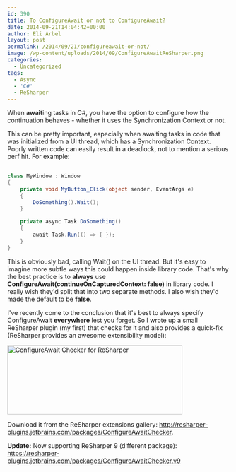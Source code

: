 ```yaml
---
id: 390
title: To ConfigureAwait or not to ConfigureAwait?
date: 2014-09-21T14:04:42+00:00
author: Eli Arbel
layout: post
permalink: /2014/09/21/configureawait-or-not/
image: /wp-content/uploads/2014/09/ConfigureAwaitReSharper.png
categories:
  - Uncategorized
tags:
  - Async
  - 'C#'
  - ReSharper
---
```

When **await**ing tasks in C#, you have the option to configure how the continuation behaves - whether it uses the Synchronization Context or not.

<!--more-->

This can be pretty important, especially when awaiting tasks in code that was initialized from a UI thread, which has a Synchronization Context. Poorly written code can easily result in a deadlock, not to mention a serious perf hit. For example:

```csharp
  
class MyWindow : Window
{
    private void MyButton_Click(object sender, EventArgs e)
    {
        DoSomething().Wait();
    }

    private async Task DoSomething()
    {
        await Task.Run(() => { });
    }
}
```  

This is obviously bad, calling Wait() on the UI thread. But it's easy to imagine more subtle ways this could happen inside library code. That's why the best practice is to **always** use **ConfigureAwait(continueOnCapturedContext: false)** in library code. I really wish they'd split that into two separate methods. I also wish they'd made the default to be **false**.

I've recently come to the conclusion that it's best to always specify ConfigureAwait **everywhere** lest you forget. So I wrote up a small ReSharper plugin (my first) that checks for it and also provides a quick-fix (ReSharper provides an awesome extensibility model):

<img class="wp-image-393 size-full" src="https://arbel.net/wp-content/uploads/2014/09/ConfigureAwaitReSharper.png" alt="ConfigureAwait Checker for ReSharper" width="396" height="157" srcset="https://arbel.net/wp-content/uploads/2014/09/ConfigureAwaitReSharper.png 396w, https://arbel.net/wp-content/uploads/2014/09/ConfigureAwaitReSharper-300x118.png 300w" sizes="(max-width: 396px) 100vw, 396px" />

Download it from the ReSharper extensions gallery: <http://resharper-plugins.jetbrains.com/packages/ConfigureAwaitChecker>.

**Update:** Now supporting ReSharper 9 (different package): <https://resharper-plugins.jetbrains.com/packages/ConfigureAwaitChecker.v9>